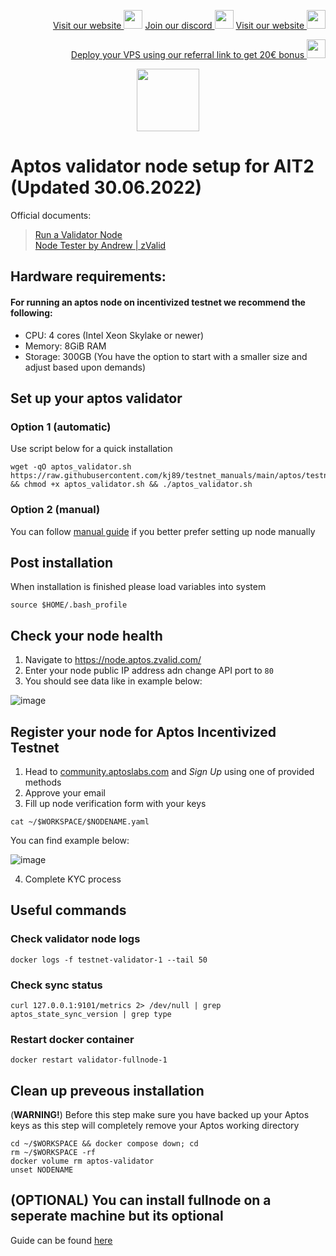 <p style="font-size:14px" align="right">
<a href="https://kjnodes.com/" target="_blank">Visit our website <img src="https://user-images.githubusercontent.com/50621007/168689709-7e537ca6-b6b8-4adc-9bd0-186ea4ea4aed.png" width="30"/></a>
<a href="https://discord.gg/EY35ZzXY" target="_blank">Join our discord <img src="https://user-images.githubusercontent.com/50621007/176236430-53b0f4de-41ff-41f7-92a1-4233890a90c8.png" width="30"/></a>
<a href="https://kjnodes.com/" target="_blank">Visit our website <img src="https://user-images.githubusercontent.com/50621007/168689709-7e537ca6-b6b8-4adc-9bd0-186ea4ea4aed.png" width="30"/></a>
</p>

<p style="font-size:14px" align="right">
<a href="https://hetzner.cloud/?ref=y8pQKS2nNy7i" target="_blank">Deploy your VPS using our referral link to get 20€ bonus <img src="https://user-images.githubusercontent.com/50621007/174612278-11716b2a-d662-487e-8085-3686278dd869.png" width="30"/></a>
</p>

<p align="center">
  <img width="100" height="auto" src="https://user-images.githubusercontent.com/50621007/165930080-4f541b46-1ae3-461c-acc9-de72d7ab93b7.png">
</p>

# Aptos validator node setup for AIT2 (Updated 30.06.2022)
Official documents:
> [Run a Validator Node](https://aptos.dev/tutorials/validator-node/intro)\
> [Node Tester by Andrew | zValid](https://node.aptos.zvalid.com/)

## Hardware requirements:
#### For running an aptos node on incentivized testnet we recommend the following:
- CPU: 4 cores (Intel Xeon Skylake or newer)
- Memory: 8GiB RAM
- Storage: 300GB (You have the option to start with a smaller size and adjust based upon demands)

## Set up your aptos validator
### Option 1 (automatic)
Use script below for a quick installation
```
wget -qO aptos_validator.sh https://raw.githubusercontent.com/kj89/testnet_manuals/main/aptos/testnet/aptos_validator.sh && chmod +x aptos_validator.sh && ./aptos_validator.sh
```

### Option 2 (manual)
You can follow [manual guide](https://github.com/kj89/testnet_manuals/blob/main/aptos/testnet/validator_manual_install.md) if you better prefer setting up node manually

## Post installation
When installation is finished please load variables into system
```
source $HOME/.bash_profile
```

## Check your node health
1. Navigate to https://node.aptos.zvalid.com/
2. Enter your node public IP address adn change API port to `80`
3. You should see data like in example below:

![image](https://user-images.githubusercontent.com/50621007/176846383-7ebe2df6-17ec-41c6-bd34-d7c796761a36.png)

## Register your node for Aptos Incentivized Testnet
1. Head to [community.aptoslabs.com](https://community.aptoslabs.com) and *Sign Up* using one of provided methods
2. Approve your email
3. Fill up node verification form with your keys
```
cat ~/$WORKSPACE/$NODENAME.yaml
```

You can find example below:

![image](https://user-images.githubusercontent.com/50621007/176886734-46e938fc-9b44-498b-92ec-d99c605f365d.png)

4. Complete KYC process

## Useful commands
### Check validator node logs
```
docker logs -f testnet-validator-1 --tail 50
```

### Check sync status
```
curl 127.0.0.1:9101/metrics 2> /dev/null | grep aptos_state_sync_version | grep type
```

### Restart docker container
```
docker restart validator-fullnode-1
```

## Clean up preveous installation
(**WARNING!**) Before this step make sure you have backed up your Aptos keys as this step will completely remove your Aptos working directory
```
cd ~/$WORKSPACE && docker compose down; cd
rm ~/$WORKSPACE -rf
docker volume rm aptos-validator
unset NODENAME
```

## (OPTIONAL) You can install fullnode on a seperate machine but its optional
Guide can be found [here](https://github.com/kj89/testnet_manuals/blob/main/aptos/testnet/fullnode_manual_install.md)
